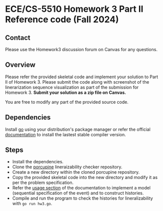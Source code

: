# ECE/CS-5510 Homework 3 Part II Reference code (Fall 2024)

## Contact

Please use the Homework3 discussion forum on Canvas for any questions.

## Overview

Please refer the provided skeletal code and implement your solution to Part II of Homework 3. 
Please submit the code along with screenshot of the linerarization sequence visualization as part of the submission for Homework 3.
**Submit your solution as a zip file on Canvas.** 

You are free to modify any part of the provided source code.

## Dependencies

Install [go](https://go.dev/) using your distribution's package manager or refer the official [documentation](https://go.dev/doc/install) to install the lastest stable compiler version.

## Steps

- Install the dependencies.
- Clone the [porcupine](https://github.com/anishathalye/porcupine) lineraizability checker repository.
- Create a new directory within the cloned porcupine repository.
- Copy the provided skeletal code into the new directory and modify it as per the problem specification.
- Refer the [usage section](https://github.com/anishathalye/porcupine?tab=readme-ov-file#usage) of the documentation to implement a model (sequential specification of the event) and to construct histories. 
- Compile and run the program to check the histories for lineralizability with `go run hw3.go`.